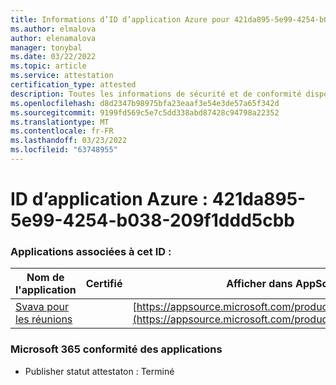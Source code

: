 ```yaml
---
title: Informations d’ID d’application Azure pour 421da895-5e99-4254-b038-209f1ddd5cbb
ms.author: elmalova
author: elenamalova
manager: tonybal
ms.date: 03/22/2022
ms.topic: article
ms.service: attestation
certification_type: attested
description: Toutes les informations de sécurité et de conformité disponibles pour 421da895-5e99-4254-b038-209f1ddd5cbb.
ms.openlocfilehash: d8d2347b98975bfa23eaaf3e54e3de57a65f342d
ms.sourcegitcommit: 9199fd569c5e7c5dd338abd87428c94798a22352
ms.translationtype: MT
ms.contentlocale: fr-FR
ms.lasthandoff: 03/23/2022
ms.locfileid: "63748955"
---
```

# <a name="azure-app-id-421da895-5e99-4254-b038-209f1ddd5cbb"></a>ID d’application Azure : 421da895-5e99-4254-b038-209f1ddd5cbb


### <a name="apps-associated-with-this-id"></a>Applications associées à cet ID :
| **Nom de l'application** | **Certifié** | **Afficher dans AppSource** |
|--------------|---------------|-----------------------|
| [Svava pour les réunions](../forward/WA200001723.md) |  | [https://appsource.microsoft.com/product/office/WA200001723](https://appsource.microsoft.com/product/office/WA200001723) |

### <a name="microsoft-365-app-compliance-status"></a>Microsoft 365 conformité des applications
- Publisher statut attestaton : Terminé
